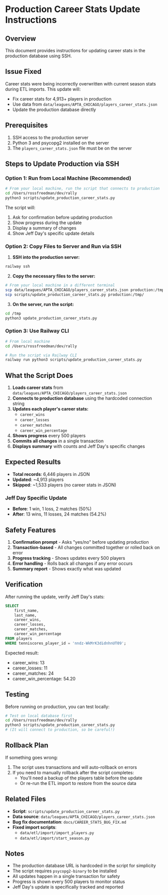 # Production Career Stats Update Instructions

## Overview
This document provides instructions for updating career stats in the production database using SSH.

## Issue Fixed
Career stats were being incorrectly overwritten with current season stats during ETL imports. This update will:
- Fix career stats for 4,913+ players in production
- Use data from `data/leagues/APTA_CHICAGO/players_career_stats.json`
- Update the production database directly

## Prerequisites
1. SSH access to the production server
2. Python 3 and psycopg2 installed on the server
3. The `players_career_stats.json` file must be on the server

## Steps to Update Production via SSH

### Option 1: Run from Local Machine (Recommended)
```bash
# From your local machine, run the script that connects to production
cd /Users/rossfreedman/dev/rally
python3 scripts/update_production_career_stats.py
```

The script will:
1. Ask for confirmation before updating production
2. Show progress during the update
3. Display a summary of changes
4. Show Jeff Day's specific update details

### Option 2: Copy Files to Server and Run via SSH

1. **SSH into the production server:**
```bash
railway ssh
```

2. **Copy the necessary files to the server:**
```bash
# From your local machine in a different terminal
scp data/leagues/APTA_CHICAGO/players_career_stats.json production:/tmp/
scp scripts/update_production_career_stats.py production:/tmp/
```

3. **On the server, run the script:**
```bash
cd /tmp
python3 update_production_career_stats.py
```

### Option 3: Use Railway CLI
```bash
# From local machine
cd /Users/rossfreedman/dev/rally

# Run the script via Railway CLI
railway run python3 scripts/update_production_career_stats.py
```

## What the Script Does

1. **Loads career stats** from `data/leagues/APTA_CHICAGO/players_career_stats.json`
2. **Connects to production database** using the hardcoded connection string
3. **Updates each player's career stats:**
   - `career_wins`
   - `career_losses`
   - `career_matches`
   - `career_win_percentage`
4. **Shows progress** every 500 players
5. **Commits all changes** in a single transaction
6. **Displays summary** with counts and Jeff Day's specific changes

## Expected Results

- **Total records**: 6,446 players in JSON
- **Updated**: ~4,913 players
- **Skipped**: ~1,533 players (no career stats in JSON)

### Jeff Day Specific Update
- **Before**: 1 win, 1 loss, 2 matches (50%)
- **After**: 13 wins, 11 losses, 24 matches (54.2%)

## Safety Features

1. **Confirmation prompt** - Asks "yes/no" before updating production
2. **Transaction-based** - All changes committed together or rolled back on error
3. **Progress tracking** - Shows updates every 500 players
4. **Error handling** - Rolls back all changes if any error occurs
5. **Summary report** - Shows exactly what was updated

## Verification

After running the update, verify Jeff Day's stats:
```sql
SELECT 
    first_name, 
    last_name, 
    career_wins, 
    career_losses, 
    career_matches, 
    career_win_percentage
FROM players 
WHERE tenniscores_player_id = 'nndz-WkMrK3didnhnUT09';
```

Expected result:
- career_wins: 13
- career_losses: 11
- career_matches: 24
- career_win_percentage: 54.20

## Testing

Before running on production, you can test locally:
```bash
# Test on local database first
cd /Users/rossfreedman/dev/rally
python3 scripts/update_production_career_stats.py
# (It will connect to production, so be careful!)
```

## Rollback Plan

If something goes wrong:
1. The script uses transactions and will auto-rollback on errors
2. If you need to manually rollback after the script completes:
   - You'll need a backup of the players table before the update
   - Or re-run the ETL import to restore from the source data

## Related Files

- **Script**: `scripts/update_production_career_stats.py`
- **Data source**: `data/leagues/APTA_CHICAGO/players_career_stats.json`
- **Bug fix documentation**: `docs/CAREER_STATS_BUG_FIX.md`
- **Fixed import scripts**:
  - `data/etl/import/import_players.py`
  - `data/etl/import/start_season.py`

## Notes

- The production database URL is hardcoded in the script for simplicity
- The script requires `psycopg2-binary` to be installed
- All updates happen in a single transaction for safety
- Progress is shown every 500 players to monitor status
- Jeff Day's update is specifically tracked and reported


